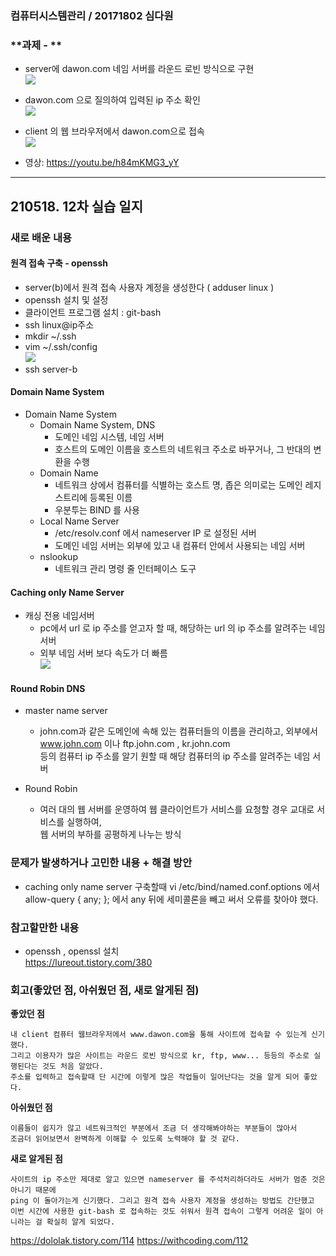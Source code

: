### 컴퓨터시스템관리 / 20171802 심다원

###  **과제 -  **  ###   
  + server에 dawon.com 네임 서버를 라운드 로빈 방식으로 구현               
   <img src="https://user-images.githubusercontent.com/79961001/117874563-16342f00-b2dc-11eb-8bb0-066d29447aa0.png"></img><br/>              
   
  + dawon.com 으로 질의하여 입력된 ip 주소 확인     
   <img src="https://user-images.githubusercontent.com/79961001/117874571-17655c00-b2dc-11eb-912b-1f5a9eea3450.png"></img><br/>              

   + client 의 웹 브라우저에서 dawon.com으로 접속       
   <img src="https://user-images.githubusercontent.com/79961001/117874574-17fdf280-b2dc-11eb-9b20-88fb65818eff.png"></img><br/>              


   + 영상:   https://youtu.be/h84mKMG3_yY              

     
---   

## 210518. 12차 실습 일지


### **새로 배운 내용** ###
  
  #### 원격 접속 구축 - openssh ####  
  
   + server(b)에서 원격 접속 사용자 계정을 생성한다 ( adduser linux )       
   + openssh 설치 및 설정        
   + 클라이언트 프로그램 설치 : git-bash              
   + ssh linux@ip주소                  
   + mkdir ~/.ssh             
   + vim ~/.ssh/config                             
    <img src="https://user-images.githubusercontent.com/79961001/117868890-167cfc00-b2d5-11eb-9ac3-37ef9581b1d1.png"></img><br/>              
   + ssh server-b      

#### Domain Name System ####    

  + Domain Name System               
    + Domain Name System, DNS     
      + 도메인 네임 시스템, 네임 서버     
      + 호스트의 도메인 이름을 호스트의 네트워크 주소로 바꾸거나, 그 반대의 변환을 수행           
    + Domain Name      
      + 네트워크 상에서 컴퓨터를 식별하는 호스트 명, 좁은 의미로는 도메인 레지스트리에 등록된 이름       
      + 우분투는 BIND 를 사용         
    + Local Name Server       
      + /etc/resolv.conf 에서 nameserver IP 로 설정된 서버     
      + 도메인 네임 서버는 외부에 있고 내 컴퓨터 안에서 사용되는 네임 서버    
    + nslookup       
      + 네트워크 관리 명령 줄 인터페이스 도구          
     
#### Caching only Name Server ####     
  + 캐싱 전용 네임서버              
    + pc에서 url 로 ip 주소를 얻고자 할 때, 해당하는 url 의 ip 주소를 알려주는 네임 서버            
    + 외부 네임 서버 보다 속도가 더 빠름        
   <img src="https://user-images.githubusercontent.com/79961001/117871564-7b862100-b2d8-11eb-965b-f21b29c13959.png"></img><br/>
 
   
#### Round Robin DNS ####         
  + master name server    
    + john.com과 같은 도메인에 속해 있는 컴퓨터들의 이름을 관리하고, 외부에서 www.john.com 이나 ftp.john.com , kr.john.com    
      등의 컴퓨터 ip 주소를 알기 원할 때 해당 컴퓨터의 ip 주소를 알려주는 네임 서버            

  + Round Robin        
    + 여러 대의 웹 서버를 운영하여 웹 클라이언트가 서비스를 요청할 경우 교대로 서비스를 실행하여,      
      웹 서버의 부하를 공평하게 나누는 방식                   
    
   
          


### **문제가 발생하거나 고민한 내용 + 해결 방안** ###

  
  + caching only name server 구축할때 vi /etc/bind/named.conf.options 에서         
    allow-query { any; }; 에서 any 뒤에 세미콜론을 빼고 써서 오류를 찾아야 했다.                 
 


### **참고할만한 내용** ###     
  + openssh , openssl 설치         
    https://lureout.tistory.com/380       
      
  
### **회고(좋았던 점, 아쉬웠던 점, 새로 알게된 점)**

**좋았던 점**   
```
내 client 컴퓨터 웹브라우저에서 www.dawon.com을 통해 사이트에 접속할 수 있는게 신기했다.    
그리고 이용자가 많은 사이트는 라운드 로빈 방식으로 kr, ftp, www... 등등의 주소로 실행된다는 것도 처음 알았다.    
주소를 입력하고 접속할때 단 시간에 이렇게 많은 작업들이 일어난다는 것을 알게 되어 좋았다.     
```
**아쉬웠던 점**      
```
이름들이 쉽지가 않고 네트워크적인 부분에서 조금 더 생각해봐야하는 부분들이 많아서       
조금더 읽어보면서 완벽하게 이해할 수 있도록 노력해야 할 것 같다.           
```

**새로 알게된 점**   
```
사이트의 ip 주소만 제대로 알고 있으면 nameserver 를 주석처리하더라도 서버가 멈춘 것은 아니기 때문에      
ping 이 돌아가는게 신기했다. 그리고 원격 접속 사용자 계정을 생성하는 방법도 간단했고    
이번 시간에 사용한 git-bash 로 접속하는 것도 쉬워서 원격 접속이 그렇게 어려운 일이 아니라는 걸 확실히 알게 되었다.    
```

https://dololak.tistory.com/114
https://withcoding.com/112
